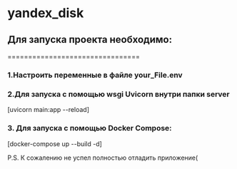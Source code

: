 # yandex_disk
## Для запуска проекта необходимо:
================================
### 1.Настроить переменные в файле your_File.env
### 2.Для запуска с помощью wsgi Uvicorn внутри папки server
[uvicorn main:app --reload]
### 3. Для запуска с помощью Docker Compose:
[docker-compose  up --build -d]

P.S. К сожалению не успел полностью отладить приложение(
